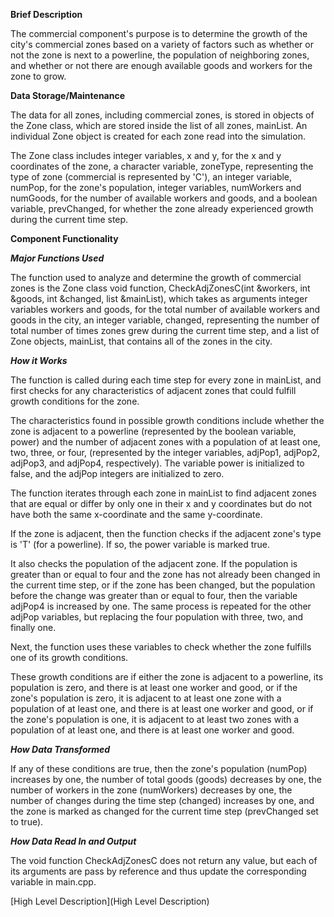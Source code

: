 **Brief Description**

The commercial component's purpose is to determine the growth of the city's commercial zones based on a variety of factors such as whether or not the zone is next to a powerline, the population of neighboring zones, and whether or not there are enough available goods and workers for the zone to grow.


**Data Storage/Maintenance**

The data for all zones, including commercial zones, is stored in objects of the Zone class, which are stored inside the list of all zones, mainList. An individual Zone object is created for each zone read into the simulation.

The Zone class includes integer variables, x and y, for the x and y coordinates of the zone, a character variable, zoneType, representing the type of zone (commercial is represented by 'C'), an integer variable, numPop, for the zone's population, integer variables, numWorkers and numGoods, for the number of available workers and goods, and a boolean variable, prevChanged, for whether the zone already experienced growth during the current time step.


**Component Functionality**

**_Major Functions Used_**

The function used to analyze and determine the growth of commercial zones is the Zone class void function, CheckAdjZonesC(int &workers, int &goods, int &changed, list<Zone> &mainList), which takes as arguments integer variables workers and goods, for the total number of available workers and goods in the city, an integer variable, changed, representing the number of total number of times zones grew during the current time step, and a list of Zone objects, mainList, that contains all of the zones in the city.

**_How it Works_**

The function is called during each time step for every zone in mainList, and first checks for any characteristics of adjacent zones that could fulfill growth conditions for the zone.

The characteristics found in possible growth conditions include whether the zone is adjacent to a powerline (represented by the boolean variable, power) and the number of adjacent zones with a population of at least one, two, three, or four, (represented by the integer variables, adjPop1, adjPop2, adjPop3, and adjPop4, respectively). The variable power is initialized to false, and the adjPop integers are initialized to zero.

The function iterates through each zone in mainList to find adjacent zones that are equal or differ by only one in their x and y coordinates but do not have both the same x-coordinate and the same y-coordinate.

If the zone is adjacent, then the function checks if the adjacent zone's type is 'T' (for a powerline). If so, the power variable is marked true.

It also checks the population of the adjacent zone. If the population is greater than or equal to four and the zone has not already been changed in the current time step, or if the zone has been changed, but the population before the change was greater than or equal to four, then the variable adjPop4 is increased by one. The same process is repeated for the other adjPop variables, but replacing the four population with three, two, and finally one.

Next, the function uses these variables to check whether the zone fulfills one of its growth conditions. 

These growth conditions are if either the zone is adjacent to a powerline, its population is zero, and there is at least one worker and good, or if the zone's population is zero, it is adjacent to at least one zone with a population of at least one, and there is at least one worker and good, or if the zone's population is one, it is adjacent to at least two zones with a population of at least one, and there is at least one worker and good.

**_How Data Transformed_**

If any of these conditions are true, then the zone's population (numPop) increases by one, the number of total goods (goods) decreases by one, the number of workers in the zone (numWorkers) decreases by one, the number of changes during the time step (changed) increases by one, and the zone is marked as changed for the current time step (prevChanged set to true).

**_How Data Read In and Output_**

The void function CheckAdjZonesC does not return any value, but each of its arguments are pass by reference and thus update the corresponding variable in main.cpp.

[High Level Description](High Level Description)